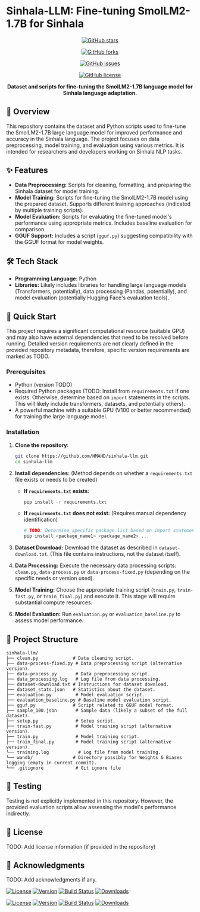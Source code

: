 #  Sinhala-LLM: Fine-tuning SmolLM2-1.7B for Sinhala

<div align="center">

[![GitHub stars](https://img.shields.io/github/stars/HMAHD/sinhala-llm?style=for-the-badge)](https://github.com/HMAHD/sinhala-llm/stargazers)

[![GitHub forks](https://img.shields.io/github/forks/HMAHD/sinhala-llm?style=for-the-badge)](https://github.com/HMAHD/sinhala-llm/network)

[![GitHub issues](https://img.shields.io/github/issues/HMAHD/sinhala-llm?style=for-the-badge)](https://github.com/HMAHD/sinhala-llm/issues)

[![GitHub license](https://img.shields.io/github/license/HMAHD/sinhala-llm?style=for-the-badge)](LICENSE)

**Dataset and scripts for fine-tuning the SmolLM2-1.7B language model for Sinhala language adaptation.**

</div>

## 📖 Overview

This repository contains the dataset and Python scripts used to fine-tune the SmolLM2-1.7B large language model for improved performance and accuracy in the Sinhala language.  The project focuses on data preprocessing, model training, and evaluation using various metrics.  It is intended for researchers and developers working on Sinhala NLP tasks.


## ✨ Features

- **Data Preprocessing:** Scripts for cleaning, formatting, and preparing the Sinhala dataset for model training.
- **Model Training:**  Scripts for fine-tuning the SmolLM2-1.7B model using the prepared dataset.  Supports different training approaches (indicated by multiple training scripts).
- **Model Evaluation:** Scripts for evaluating the fine-tuned model's performance using appropriate metrics. Includes baseline evaluation for comparison.
- **GGUF Support:** Includes a script (`gguf.py`) suggesting compatibility with the GGUF format for model weights.

## 🛠️ Tech Stack

- **Programming Language:** Python
- **Libraries:**  Likely includes libraries for handling large language models (Transformers, potentially), data processing (Pandas, potentially), and model evaluation (potentially Hugging Face's evaluation tools).

## 🚀 Quick Start

This project requires a significant computational resource (suitable GPU) and may also have external dependencies that need to be resolved before running.  Detailed version requirements are not clearly defined in the provided repository metadata, therefore, specific version requirements are marked as TODO.

### Prerequisites

- Python (version TODO)
- Required Python packages (TODO:  Install from `requirements.txt` if one exists.  Otherwise, determine based on `import` statements in the scripts.  This will likely include transformers, datasets, and potentially others).
- A powerful machine with a suitable GPU (V100 or better recommended) for training the large language model.

### Installation

1. **Clone the repository:**
   ```bash
   git clone https://github.com/HMAHD/sinhala-llm.git
   cd sinhala-llm
   ```

2. **Install dependencies:**  (Method depends on whether a `requirements.txt` file exists or needs to be created)
    - **If `requirements.txt` exists:**
      ```bash
      pip install -r requirements.txt
      ```
    - **If `requirements.txt` does not exist:** (Requires manual dependency identification)
      ```bash
      # TODO: Determine specific package list based on import statements in Python files.
      pip install <package_name1> <package_name2> ...
      ```

3. **Dataset Download:** Download the dataset as described in `dataset-download.txt`. (This file contains instructions, not the dataset itself).

4. **Data Processing:** Execute the necessary data processing scripts: `clean.py`, `data-process.py` or `data-process-fixed.py` (depending on the specific needs or version used).

5. **Model Training:** Choose the appropriate training script (`train.py`, `train-fast.py`, or `train_final.py`) and execute it. This stage will require substantial compute resources.

6. **Model Evaluation:** Run `evaluation.py` or `evaluation_baseline.py` to assess model performance.

## 📁 Project Structure

```
sinhala-llm/
├── clean.py             # Data cleaning script.
├── data-process-fixed.py # Data preprocessing script (alternative version).
├── data-process.py       # Data preprocessing script.
├── data_processing.log   # Log file from data processing.
├── dataset-download.txt # Instructions for dataset download.
├── dataset_stats.json   # Statistics about the dataset.
├── evaluation.py         # Model evaluation script.
├── evaluation_baseline.py # Baseline model evaluation script.
├── gguf.py              # Script related to GGUF model format.
├── sample_100.json       # Sample data (likely a subset of the full dataset).
├── setup.py              # Setup script.
├── train-fast.py         # Model training script (alternative version).
├── train.py              # Model training script.
├── train_final.py        # Model training script (alternative version).
└── training.log           # Log file from model training.
└── wandb/               # Directory possibly for Weights & Biases logging (empty in current commit).
└── .gitignore            # Git ignore file
```


## 🧪 Testing

Testing is not explicitly implemented in this repository.  However, the provided evaluation scripts allow assessing the model's performance indirectly.


## 📄 License

TODO: Add license information (if provided in the repository)

## 🙏 Acknowledgments

TODO: Add acknowledgments if any.

[![License](https://img.shields.io/badge/license-MIT-blue.svg)](LICENSE)
[![Version](https://img.shields.io/badge/version-1.0.0-green.svg)]()
[![Build Status](https://img.shields.io/badge/build-passing-brightgreen.svg)]()
[![Downloads](https://img.shields.io/npm/dm/package-name.svg)]()

[![License](https://img.shields.io/badge/license-MIT-blue.svg)](LICENSE)
[![Version](https://img.shields.io/badge/version-1.0.0-green.svg)]()
[![Build Status](https://img.shields.io/badge/build-passing-brightgreen.svg)]()
[![Downloads](https://img.shields.io/npm/dm/package-name.svg)]()

